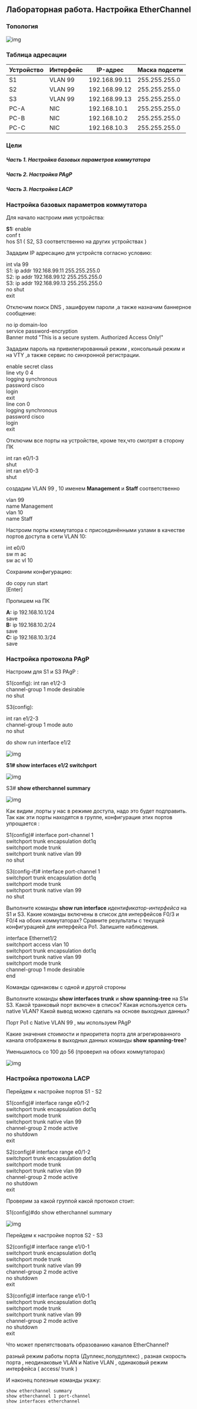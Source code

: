 ## Лабораторная работа. Настройка EtherChannel

### Топология

![img](img/1.png)

### Таблица адресации

| Устройство | Интерфейс | IP-адрес      | Маска подсети |
| ---------- | --------- | ------------- | ------------- |
| S1         | VLAN 99   | 192.168.99.11 | 255.255.255.0 |
| S2         | VLAN 99   | 192.168.99.12 | 255.255.255.0 |
| S3         | VLAN 99   | 192.168.99.13 | 255.255.255.0 |
| PC-A       | NIC       | 192.168.10.1  | 255.255.255.0 |
| PC-B       | NIC       | 192.168.10.2  | 255.255.255.0 |
| PC-C       | NIC       | 192.168.10.3  | 255.255.255.0 |

### Цели

##### Часть 1. Настройка базовых параметров коммутатора

##### Часть 2. Настройка PAgP

##### Часть 3. Настройка LACP



### Настройка базовых параметров коммутатора

Для начало настроим имя устройства:

**S1:**
enable <br/>
conf t <br/>
hos S1 ( S2, S3 соответственно на других устройствах ) 

Зададим IP  адресацию для устройств согласно условию:

int vla 99 <br/>
S1: ip addr 192.168.99.11 255.255.255.0 <br/>
S2: ip addr 192.168.99.12 255.255.255.0  <br/>S3: ip addr 192.168.99.13 255.255.255.0  <br/>no shut <br/>
exit <br/>

Отключим поиск DNS , зашифруем пароли ,а также назначим баннерное сообщение:

no ip domain-loo<br/>
service password-encryption<br/>
Banner motd "This is a secure system. Authorized Access Only!" <br/>

Зададим пароль на привилегированный режим , консольный режим и на VTY ,а также сервис по синхронной регистрации.

enable secret class <br/>
line vty 0 4 <br/>
logging synchronous<br/>
password cisco <br/>
login <br/>
exit <br/>
line con 0<br/>
logging synchronous<br/>
password cisco <br/>
login <br/>
exit <br/>

Отключим все порты на устройстве, кроме тех,что смотрят в сторону ПК

int ran e0/1-3<br/>
shut <br/>
int ran e1/0-3<br/>
shut <br/>

создадим VLAN 99 , 10 именем **Management** и **Staff** соответственно

vlan 99 <br/>
name Management <br/>
vlan 10 <br/>name Staff <br/>

Настроим порты коммутатора с присоединёнными узлами в качестве портов доступа в сети VLAN 10: 


int e0/0<br/>
sw m ac<br/>
sw ac vl 10<br/>

Сохраним конфигурацию:

do copy run start<br/>
[Enter] <br/>

Пропишем на ПК

**A:** 
ip 192.168.10.1/24 <br/>
save <br/>
**B:** 
ip 192.168.10.2/24 <br/>
save <br/>
**C:** 
ip 192.168.10.3/24 <br/>
save <br/>

### Настройка протокола PAgP

Настроим для S1 и S3 PAgP :

S1(config): 
int ran e1/2-3 <br/>
channel-group 1 mode desirable <br/>
no shut <br/>

S3(config): 

int ran e1/2-3 <br/>
channel-group 1 mode auto <br/>
no shut <br/>

do show run interface e1/2<br/>

![img](img/3.png)



**S1# show interfaces e1/2 switchport**<br/>

![img](img/3.png)

S3# **show etherchannel summary<br/>**

![img](img/4.png)

Как видим ,порты у нас в режиме доступа, надо это будет подправить. Так как эти порты находятся в группе, конфигурация этих портов упрощается :



S1(config)# 
interface port-channel 1<br/>
switchport trunk encapsulation dot1q<br/>
switchport mode trunk<br/>
switchport trunk native vlan 99<br/>
no shut<br/>

S3(config-if)# 
interface port-channel 1<br/>
switchport trunk encapsulation dot1q<br/>
switchport mode trunk<br/>
switchport trunk native vlan 99<br/>
no shut<br/>

Выполните команды **show run interface** *идентификатор-интерфейса* на S1 и S3. Какие команды включены в список для интерфейсов F0/3 и F0/4 на обоих коммутаторах? Сравните результаты с текущей конфигурацией для интерфейса Po1. Запишите наблюдения.

interface Ethernet1/2<br/>
 switchport access vlan 10<br/>
 switchport trunk encapsulation dot1q<br/>
 switchport trunk native vlan 99<br/>
 switchport mode trunk<br/>
 channel-group 1 mode desirable<br/>
end<br/>

Команды одинаковы с одной и другой стороны

Выполните команды **show interfaces trunk** и **show spanning-tree** на S1и S3. Какой транковый порт включен в список? Какая используется сеть native VLAN? Какой вывод можно сделать на основе выходных данных?

Порт Po1 с Native VLAN 99 , мы используем PAgP

Какие значения стоимости и приоритета порта для агрегированного канала отображены в выходных данных команды **show spanning-tree**?

Уменьшилось со 100 до 56 (проверил на обоих коммутаторах)

![img](img/5b.png)



###   **Настройка протокола LACP**

Перейдем к настройке портов S1 - S2

S1(config)# 
interface range e0/1-2<br/>
switchport trunk encapsulation dot1q<br/>
switchport mode trunk<br/>
switchport trunk native vlan 99<br/>
channel-group 2 mode active<br/>
no shutdown<br/>
exit<br/>

S2(config)# 
interface range e0/1-2<br/>
switchport trunk encapsulation dot1q<br/>
switchport mode trunk<br/>
switchport trunk native vlan 99<br/>
channel-group 2 mode active<br/>
no shutdown<br/>
exit<br/>

Проверим за какой группой какой протокол стоит:

S1(config)#do show etherchannel summary<br/>

![img](img/ethsum.png)



Перейдем к настройке портов S2 - S3

S2(config)# 
interface range e1/0-1<br/>
switchport trunk encapsulation dot1q<br/>
switchport mode trunk<br/>
switchport trunk native vlan 99<br/>
channel-group 2 mode active<br/>
no shutdown<br/>
exit<br/>

S3(config)# 
interface range  e1/0-1<br/>
switchport trunk encapsulation dot1q<br/>
switchport mode trunk<br/>
switchport trunk native vlan 99<br/>
channel-group 2 mode active<br/>
no shutdown<br/>
exit<br/>

Что может препятствовать образованию каналов EtherChannel?

разный режим работы порта (Дуплекс,полудуплекс) , разная скорость порта , неодинаковые VLAN и Native VLAN , одинаковый режим интерфейса ( access/ trunk )  



И наконец полезные команды укажу:

```
show etherchannel summary
show etherchannel 1 port-channel
show interfaces etherchannel
```
